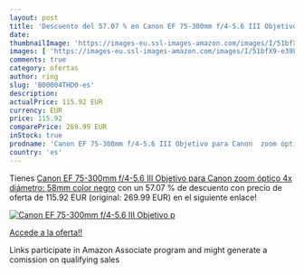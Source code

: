 ```yaml
---
layout: post
title: 'Descuento del 57.07 % en Canon EF 75-300mm f/4-5.6 III Objetivo p'
date: 
thumbnailImage: 'https://images-eu.ssl-images-amazon.com/images/I/51bfX9-e39L._SL200_.jpg'
images: [ 'https://images-eu.ssl-images-amazon.com/images/I/51bfX9-e39L._SL200_.jpg' ]
comments: true
category: ofertas
author: ring
slug: 'B00004THD0-es'
description:
actualPrice: 115.92 EUR
currency: EUR
price: 115.92
comparePrice: 269.99 EUR
inStock: true
prodname: 'Canon EF 75-300mm f/4-5.6 III Objetivo para Canon  zoom óptico 4x diámetro: 58mm   color negro'
country: 'es'
---
```


Tienes [Canon EF 75-300mm f/4-5.6 III Objetivo para Canon  zoom óptico 4x diámetro: 58mm   color negro](https://www.amazon.es/dp/B00004THD0/?tag=tolees-21) con un 57.07 % de descuento con precio de oferta de 115.92 EUR (original: 269.99 EUR) en el siguiente enlace!

[![Canon EF 75-300mm f/4-5.6 III Objetivo p](https://images-eu.ssl-images-amazon.com/images/I/51bfX9-e39L._SL200_.jpg)](https://www.amazon.es/dp/B00004THD0/?tag=tolees-21)

[Accede a la oferta!!](https://www.amazon.es/dp/B00004THD0/?tag=tolees-21)

Links participate in Amazon Associate program and might generate a comission on qualifying sales


